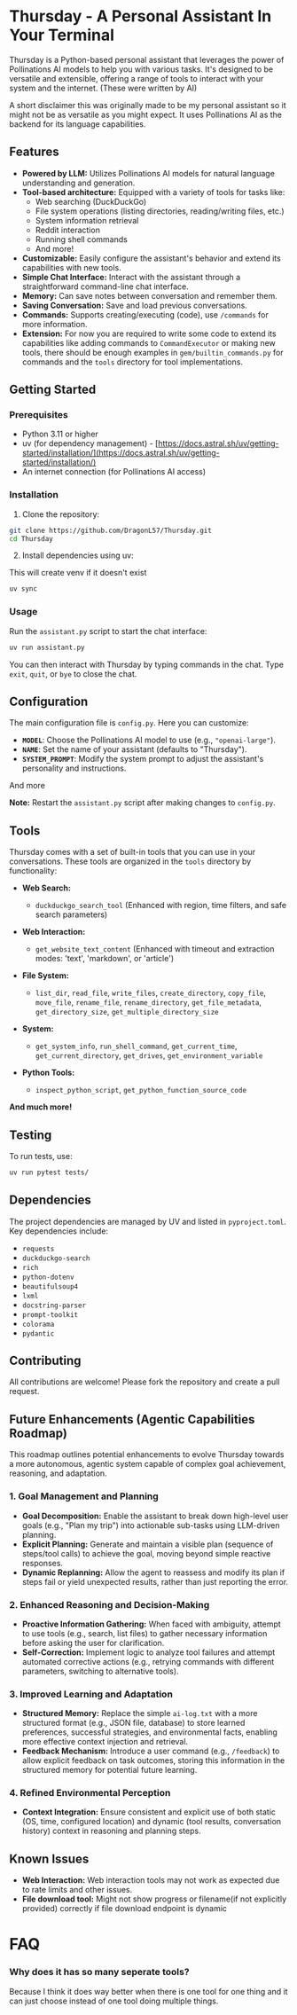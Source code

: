 # Thursday - A Personal Assistant In Your Terminal

Thursday is a Python-based personal assistant that leverages the power of Pollinations AI models to help you with various tasks. It's designed to be versatile and extensible, offering a range of tools to interact with your system and the internet. (These were written by AI)

A short disclaimer this was originally made to be my personal assistant so it might not be as versatile as you might expect. It uses Pollinations AI as the backend for its language capabilities.

## Features

- **Powered by LLM:** Utilizes Pollinations AI models for natural language understanding and generation.
- **Tool-based architecture:** Equipped with a variety of tools for tasks like:
  - Web searching (DuckDuckGo)
  - File system operations (listing directories, reading/writing files, etc.)
  - System information retrieval
  - Reddit interaction
  - Running shell commands
  - And more!
- **Customizable:** Easily configure the assistant's behavior and extend its capabilities with new tools.
- **Simple Chat Interface:** Interact with the assistant through a straightforward command-line chat interface.
- **Memory:** Can save notes between conversation and remember them.
- **Saving Conversation:** Save and load previous conversations.
- **Commands:** Supports creating/executing (code), use `/commands` for more information.
- **Extension:** For now you are required to write some code to extend its capabilities like adding commands to `CommandExecutor` or making new tools, there should be enough examples in `gem/builtin_commands.py` for commands and the `tools` directory for tool implementations.

## Getting Started

### Prerequisites

- Python 3.11 or higher
- uv (for dependency management) - [https://docs.astral.sh/uv/getting-started/installation/](https://docs.astral.sh/uv/getting-started/installation/)
- An internet connection (for Pollinations AI access)

### Installation

1.  Clone the repository:

```bash
git clone https://github.com/DragonL57/Thursday.git 
cd Thursday
```

2.  Install dependencies using uv:

This will create venv if it doesn't exist

```bash
uv sync
```


### Usage

Run the `assistant.py` script to start the chat interface:

```bash
uv run assistant.py
```

You can then interact with Thursday by typing commands in the chat. Type `exit`, `quit`, or `bye` to close the chat.

## Configuration

The main configuration file is `config.py`. Here you can customize:

- **`MODEL`**: Choose the Pollinations AI model to use (e.g., `"openai-large"`).
- **`NAME`**: Set the name of your assistant (defaults to "Thursday").
- **`SYSTEM_PROMPT`**: Modify the system prompt to adjust the assistant's personality and instructions.

And more

**Note:** Restart the `assistant.py` script after making changes to `config.py`.

## Tools

Thursday comes with a set of built-in tools that you can use in your conversations. These tools are organized in the `tools` directory by functionality:

- **Web Search:**
  - `duckduckgo_search_tool` (Enhanced with region, time filters, and safe search parameters)

- **Web Interaction:**
  - `get_website_text_content` (Enhanced with timeout and extraction modes: 'text', 'markdown', or 'article')

- **File System:**
  - `list_dir`, `read_file`, `write_files`, `create_directory`, `copy_file`, `move_file`, `rename_file`, `rename_directory`, `get_file_metadata`, `get_directory_size`, `get_multiple_directory_size`

- **System:**
  - `get_system_info`, `run_shell_command`, `get_current_time`, `get_current_directory`, `get_drives`, `get_environment_variable`

- **Python Tools:**
  - `inspect_python_script`, `get_python_function_source_code`

**And much more!**

## Testing
To run tests, use:
```bash
uv run pytest tests/
```

## Dependencies

The project dependencies are managed by UV and listed in `pyproject.toml`. Key dependencies include:

- `requests`
- `duckduckgo-search`
- `rich`
- `python-dotenv`
- `beautifulsoup4`
- `lxml`
- `docstring-parser`
- `prompt-toolkit`
- `colorama`
- `pydantic`

## Contributing

All contributions are welcome! Please fork the repository and create a pull request.

## Future Enhancements (Agentic Capabilities Roadmap)

This roadmap outlines potential enhancements to evolve Thursday towards a more autonomous, agentic system capable of complex goal achievement, reasoning, and adaptation.

### 1. Goal Management and Planning
*   **Goal Decomposition:** Enable the assistant to break down high-level user goals (e.g., "Plan my trip") into actionable sub-tasks using LLM-driven planning.
*   **Explicit Planning:** Generate and maintain a visible plan (sequence of steps/tool calls) to achieve the goal, moving beyond simple reactive responses.
*   **Dynamic Replanning:** Allow the agent to reassess and modify its plan if steps fail or yield unexpected results, rather than just reporting the error.

### 2. Enhanced Reasoning and Decision-Making
*   **Proactive Information Gathering:** When faced with ambiguity, attempt to use tools (e.g., search, list files) to gather necessary information before asking the user for clarification.
*   **Self-Correction:** Implement logic to analyze tool failures and attempt automated corrective actions (e.g., retrying commands with different parameters, switching to alternative tools).

### 3. Improved Learning and Adaptation
*   **Structured Memory:** Replace the simple `ai-log.txt` with a more structured format (e.g., JSON file, database) to store learned preferences, successful strategies, and environmental facts, enabling more effective context injection and retrieval.
*   **Feedback Mechanism:** Introduce a user command (e.g., `/feedback`) to allow explicit feedback on task outcomes, storing this information in the structured memory for potential future learning.

### 4. Refined Environmental Perception
*   **Context Integration:** Ensure consistent and explicit use of both static (OS, time, configured location) and dynamic (tool results, conversation history) context in reasoning and planning steps.


## Known Issues

- **Web Interaction:** Web interaction tools may not work as expected due to rate limits and other issues.
- **File download tool:** Might not show progress or filename(if not explicitly provided) correctly if file download endpoint is dynamic

# FAQ

### Why does it has so many seperate tools?

Because I think it does way better when there is one tool for one thing and it can just choose instead of one tool doing multiple things.
